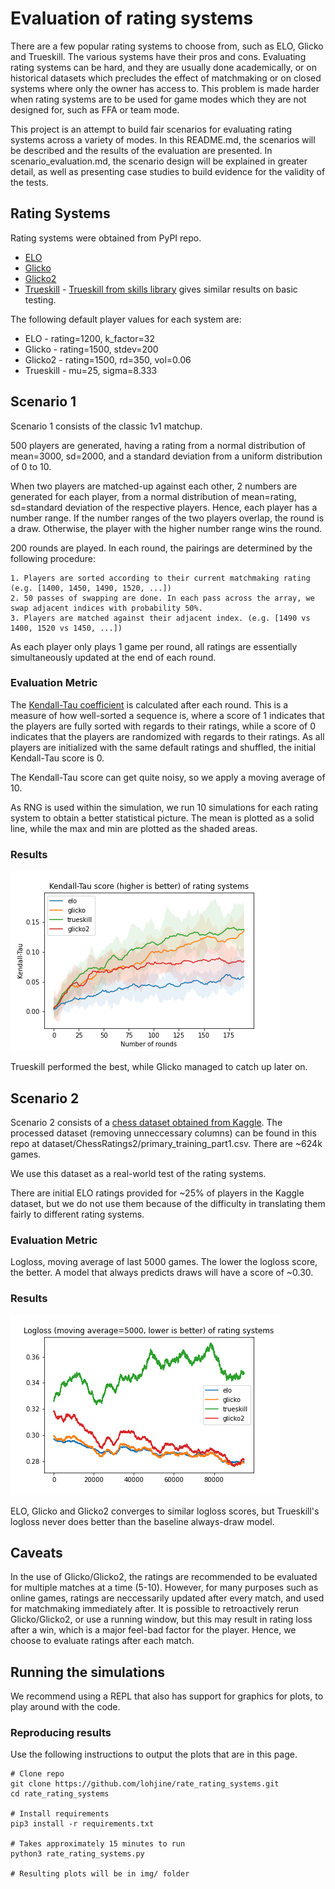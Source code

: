 # Evaluation of rating systems

There are a few popular rating systems to choose from, such as ELO, Glicko and Trueskill. The various systems have their pros and cons. Evaluating rating systems can be hard, and they are usually done academically, or on historical datasets which precludes the effect of matchmaking or on closed systems where only the owner has access to. This problem is made harder when rating systems are to be used for game modes which they are not designed for, such as FFA or team mode.

This project is an attempt to build fair scenarios for evaluating rating systems across a variety of modes. In this README.md, the scenarios will be described and the results of the evaluation are presented. In scenario_evaluation.md, the scenario design will be explained in greater detail, as well as presenting case studies to build evidence for the validity of the tests.

## Rating Systems

Rating systems were obtained from PyPI repo.

* [ELO](https://pypi.org/project/elo/)
* [Glicko](https://pypi.org/project/skills/)
* [Glicko2](https://pypi.org/project/glicko2/) 
* [Trueskill](https://pypi.org/project/trueskill/) - [Trueskill from skills library](https://pypi.org/project/skills/) gives similar results on basic testing.

The following default player values for each system are:
* ELO - rating=1200, k_factor=32
* Glicko - rating=1500, stdev=200
* Glicko2 - rating=1500, rd=350, vol=0.06
* Trueskill - mu=25, sigma=8.333

## Scenario 1

Scenario 1 consists of the classic 1v1 matchup. 

500 players are generated, having a rating from a normal distribution of mean=3000, sd=2000, and a standard deviation from a uniform distribution of 0 to 10.

When two players are matched-up against each other, 2 numbers are generated for each player, from a normal distribution of mean=rating, sd=standard deviation of the respective players. Hence, each player has a number range. If the number ranges of the two players overlap, the round is a draw. Otherwise, the player with the higher number range wins the round.

200 rounds are played. In each round, the pairings are determined by the following procedure:

```
1. Players are sorted according to their current matchmaking rating (e.g. [1400, 1450, 1490, 1520, ...])
2. 50 passes of swapping are done. In each pass across the array, we swap adjacent indices with probability 50%.
3. Players are matched against their adjacent index. (e.g. [1490 vs 1400, 1520 vs 1450, ...])
```

As each player only plays 1 game per round, all ratings are essentially simultaneously updated at the end of each round.

### Evaluation Metric

The [Kendall-Tau coefficient](https://en.wikipedia.org/wiki/Kendall_rank_correlation_coefficient) is calculated after each round. This is a measure of how well-sorted a sequence is, where a score of 1 indicates that the players are fully sorted with regards to their ratings, while a score of 0 indicates that the players are randomized with regards to their ratings. As all players are initialized with the same default ratings and shuffled, the initial Kendall-Tau score is 0.

The Kendall-Tau score can get quite noisy, so we apply a moving average of 10.

As RNG is used within the simulation, we run 10 simulations for each rating system to obtain a better statistical picture. The mean is plotted as a solid line, while the max and min are plotted as the shaded areas.

### Results

![scenario1result](img/scenario1.png)

Trueskill performed the best, while Glicko managed to catch up later on.


## Scenario 2

Scenario 2 consists of a [chess dataset obtained from Kaggle](https://www.kaggle.com/c/ChessRatings2/data). The processed dataset (removing unneccessary columns) can be found in this repo at dataset/ChessRatings2/primary_training_part1.csv. There are ~624k games.

We use this dataset as a real-world test of the rating systems.

There are initial ELO ratings provided for ~25% of players in the Kaggle dataset, but we do not use them because of the difficulty in translating them fairly to different rating systems.

### Evaluation Metric

Logloss, moving average of last 5000 games. The lower the logloss score, the better. A model that always predicts draws will have a score of ~0.30.

### Results

![scenario2result](img/scenario2.png)

ELO, Glicko and Glicko2 converges to similar logloss scores, but Trueskill's logloss never does better than the baseline always-draw model.


## Caveats

In the use of Glicko/Glicko2, the ratings are recommended to be evaluated for multiple matches at a time (5-10). However, for many purposes such as online games, ratings are neccessarily updated after every match, and used for matchmaking immediately after. It is possible to retroactively rerun Glicko/Glicko2, or use a running window, but this may result in rating loss after a win, which is a major feel-bad factor for the player. Hence, we choose to evaluate ratings after each match.


## Running the simulations

We recommend using a REPL that also has support for graphics for plots, to play around with the code.

### Reproducing results

Use the following instructions to output the plots that are in this page.

```
# Clone repo
git clone https://github.com/lohjine/rate_rating_systems.git
cd rate_rating_systems

# Install requirements
pip3 install -r requirements.txt

# Takes approximately 15 minutes to run
python3 rate_rating_systems.py

# Resulting plots will be in img/ folder
```








